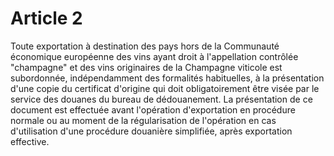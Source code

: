 # Article 2

Toute exportation à destination des pays hors de la Communauté économique européenne des vins ayant droit à l'appellation contrôlée "champagne" et des vins originaires de la Champagne viticole est subordonnée, indépendamment des formalités habituelles, à la présentation d'une copie du certificat d'origine qui doit obligatoirement être visée par le service des douanes du bureau de dédouanement. La présentation de ce document est effectuée avant l'opération d'exportation en procédure normale ou au moment de la régularisation de l'opération en cas d'utilisation d'une procédure douanière simplifiée, après exportation effective.
